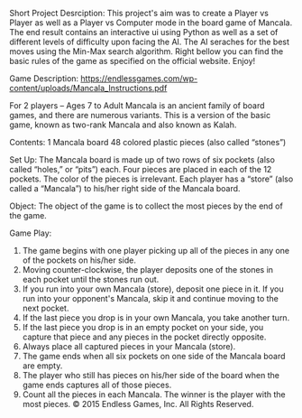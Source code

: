 Short Project Desrciption:
This project's aim was to create a Player vs Player as well as a Player vs Computer mode in the board game of Mancala.
The end result contains an interactive ui using Python as well as a set of different levels of difficulty upon facing the AI.
The AI seraches for the best moves using the Min-Max search algorithm.
Right bellow you can find the basic rules of the game as specified on the official website.
Enjoy!


Game Description:
https://endlessgames.com/wp-content/uploads/Mancala_Instructions.pdf

For 2 players – Ages 7 to Adult
Mancala is an ancient family of board games, and there are numerous variants. This is a version of the basic game, known as two-rank Mancala and also known as Kalah.

Contents:
1 Mancala board
48 colored plastic pieces (also called “stones”)

Set Up:
The Mancala board is made up of two rows of six pockets (also called “holes,” or “pits”) each. Four pieces are placed in each of the 12 pockets. The color of the pieces is irrelevant.
Each player has a “store” (also called a “Mancala”) to his/her right side of the Mancala board.

Object:
The object of the game is to collect the most pieces by the end of the game.

Game Play:
1. The game begins with one player picking up all of the pieces in any one of the pockets on his/her side.
2. Moving counter-clockwise, the player deposits one of the stones in each pocket until the stones run out.
3. If you run into your own Mancala (store), deposit one piece in it. If you run into your opponent's Mancala, skip it and
continue moving to the next pocket.
4. If the last piece you drop is in your own Mancala, you take another turn.
5. If the last piece you drop is in an empty pocket on your side, you capture that piece and any pieces in the pocket directly
opposite.
6. Always place all captured pieces in your Mancala (store).
7. The game ends when all six pockets on one side of the Mancala board are empty.
8. The player who still has pieces on his/her side of the board when the game ends captures all of those pieces. 
9. Count all the pieces in each Mancala. The winner is the player with the most pieces.
© 2015 Endless Games, Inc. All Rights Reserved.
